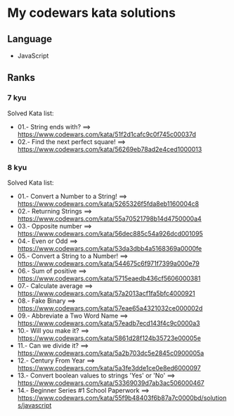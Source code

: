 # My codewars kata solutions

## Language

- JavaScript

## Ranks

### 7 kyu

Solved Kata list: 

- 01.- String ends with? ==> https://www.codewars.com/kata/51f2d1cafc9c0f745c00037d
- 02.- Find the next perfect square! ==> https://www.codewars.com/kata/56269eb78ad2e4ced1000013

### 8 kyu

Solved Kata list: 

- 01.- Convert a Number to a String! ==> https://www.codewars.com/kata/5265326f5fda8eb1160004c8
- 02.- Returning Strings ==> https://www.codewars.com/kata/55a70521798b14d4750000a4
- 03.- Opposite number ==> https://www.codewars.com/kata/56dec885c54a926dcd001095
- 04.- Even or Odd ==> https://www.codewars.com/kata/53da3dbb4a5168369a0000fe
- 05.- Convert a String to a Number! ==> https://www.codewars.com/kata/544675c6f971f7399a000e79
- 06.- Sum of positive ==> https://www.codewars.com/kata/5715eaedb436cf5606000381
- 07.- Calculate average ==> https://www.codewars.com/kata/57a2013acf1fa5bfc4000921
- 08.- Fake Binary ==> https://www.codewars.com/kata/57eae65a4321032ce000002d
- 09.- Abbreviate a Two Word Name ==> https://www.codewars.com/kata/57eadb7ecd143f4c9c0000a3
- 10.- Will you make it? ==> https://www.codewars.com/kata/5861d28f124b35723e00005e
- 11.- Can we divide it? ==> https://www.codewars.com/kata/5a2b703dc5e2845c0900005a
- 12.- Century From Year ==> https://www.codewars.com/kata/5a3fe3dde1ce0e8ed6000097
- 13.- Convert boolean values to strings 'Yes' or 'No' ==> https://www.codewars.com/kata/53369039d7ab3ac506000467
- 14.- Beginner Series #1 School Paperwork ==> https://www.codewars.com/kata/55f9b48403f6b87a7c0000bd/solutions/javascript